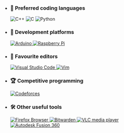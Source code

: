 - ### 🌌 **Preferred coding languages**
    ![C++](https://img.shields.io/badge/C++-blue?logo=cplusplus)
    ![C](https://img.shields.io/badge/C-blue?logo=c&logoColor=white)
    ![Python](https://img.shields.io/badge/Python-fdd726?logo=python)

- ### 👾 **Development platforms**
    <a href="https://www.arduino.cc/"> ![Arduino](https://img.shields.io/badge/Arduino-white?logo=arduino) </a>
    <a href="https://www.raspberrypi.org/"> ![Raspberry Pi](https://img.shields.io/badge/Raspberry_Pi-a22846?logo=raspberrypi) </a>

- ### 📝 **Favourite editors**
    <a href="https://code.visualstudio.com/"> ![Visual Studio Code](https://img.shields.io/badge/Visual_Studio_Code-2c2c32?logo=visualstudiocode&logoColor=007acc) </a>
    <a href="https://www.vim.org/"> ![Vim](https://img.shields.io/badge/Vim-019733?logo=vim) </a>

- ### 🏆 **Competitive programming**
    <a href="https://codeforces.com/profile/pankuleczka"> ![Codeforces](https://img.shields.io/badge/Codeforces-grey?logo=codeforces) </a>

- ### 🛠️ **Other useful tools**
    <a href="https://www.mozilla.org/en-US/firefox/new/"> ![Firefox Browser](https://img.shields.io/badge/Firefox_Browser-0670a5?logo=firefoxbrowser) </a>
    <a href="https://bitwarden.com/"> ![Bitwarden](https://img.shields.io/badge/Bitwarden-175ddc?logo=bitwarden) </a>
    <a href="https://www.videolan.org/vlc/"> ![VLC media player](https://img.shields.io/badge/VLC_media_player-ff8800?logo=vlcmediaplayer&logoColor=white) </a>
    <a href="https://www.autodesk.com/products/fusion-360"> ![Autodesk Fusion 360](https://img.shields.io/badge/Autodesk_Fusion_360-0696d7?logo=autodesk&logoColor=white) </a>


<!--
**pan-kuleczka/pan-kuleczka** is a ✨ _special_ ✨ repository because its `README.md` (this file) appears on your GitHub profile.

Here are some ideas to get you started:

- 🔭 I’m currently working on ...
- 🌱 I’m currently learning ...
- 👯 I’m looking to collaborate on ...
- 🤔 I’m looking for help with ...
- 💬 Ask me about ...
- 📫 How to reach me: ...
- 😄 Pronouns: ...
- ⚡ Fun fact: ...
-->
